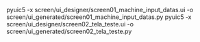 pyuic5 -x screen/ui_designer/screen01_machine_input_datas.ui -o screen/ui_generated/screen01_machine_input_datas.py
pyuic5 -x screen/ui_designer/screen02_tela_teste.ui -o screen/ui_generated/screen02_tela_teste.py